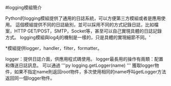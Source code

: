 #logging模組簡介

Python的logging模組提供了通用的日誌系統，可以方便第三方模組或者是應用使用。
這個模組提供不同的日誌級別，並可以採用不同的方式記錄日誌，比如檔案，HTTP GET/POST，SMTP，Socket等，甚至可以自己實現具體的日誌記錄方式。
logging模組與log4j的機制是一樣的，只是具體的實現細節不同。'

*模組提供logger，handler，filter，formatter。

logger：提供日誌介面，供應用程式碼使用。
logger最長用的操作有兩類：配置和傳送日誌訊息。
可以通過
'''py
logging.getLogger(name)
'''
獲取logger物件，如果不指定name則返回root物件，多次使用相同的name呼叫getLogger方法返回同一個logger物件。
